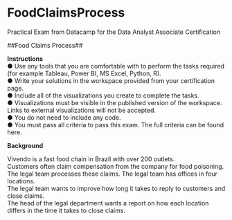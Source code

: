 # FoodClaimsProcess
Practical Exam from Datacamp for the Data Analyst Associate Certification

##Food Claims Process##

**Instructions**  
●	Use any tools that you are comfortable with to perform the tasks required (for example Tableau, Power BI, MS Excel, Python, R).  
●	Write your solutions in the workspace provided from your certification page.  
●	Include all of the visualizations you create to complete the tasks.  
●	Visualizations must be visible in the published version of the workspace. Links to external visualizations will not be accepted.  
●	You do not need to include any code.  
●	You must pass all criteria to pass this exam. The full criteria can be found here.  

**Background**

Vivendo is a fast food chain in Brazil with over 200 outlets.  
Customers often claim compensation from the company for food poisoning.  
The legal team processes these claims. The legal team has offices in four locations.  
The legal team wants to improve how long it takes to reply to customers and close claims.  
The head of the legal department wants a report on how each location differs in the time it takes to close claims.


